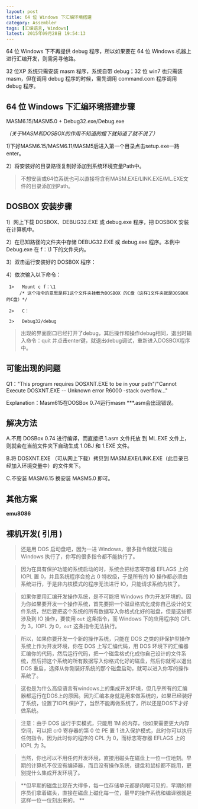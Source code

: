 ```yaml
---
layout: post
title: 64 位 Windows 下汇编环境搭建
category: Assembler
tags: [汇编语言, Windows]
latest: 2015年09月28日 19:54:13
---
```


64 位 Windows 下不再提供 debug 程序，所以如果要在 64 位 Windows 机器上进行汇编开发，则需另寻他路。

32 位XP 系统只需安装 masm 程序，系统自带 debug；32 位 win7 也只需装 masm，但在调用 debug 程序的时候，需先调用 command.com 程序调用 debug 程序。

64 位 Windows 下汇编环境搭建步骤
-
MASM6.15/MASM5.0  +  Debug32.exe/Debug.exe

_（关于MASM和DOSBOX的作用不知道的搜下就知道了就不说了）_

 1)下好MASM6.15/MASM6.11/MASM5后进入第一个目录点击setup.exe一路enter。

 2）将安装好的目录路径复制好添加到系统环境变量Path中。

> 不想安装或64位系统也可以直接将含有MASM.EXE/LINK.EXE/ML.EXE文件的目录添加到Path。

DOSBOX 安装步骤
-

 1）网上下载 DOSBOX、DEBUG32.EXE 或 debug.exe 程序，把 DOSBOX 安装在计算机中。

 2）在已知路径的文件夹中存储 DEBUG32.EXE 或 debug.exe 程序。本例中 Debug.exe 在 f：\1 下的文件夹内。

 3）双击运行安装好的 DOSBOX 程序：

 4）依次输入以下命令：

```
 1>   Mount c f：\1
     /* 这个指令的意思是将1这个文件夹挂载为DOSBOX 的C盘（这样1文件夹就是DOSBOX的C盘）*/

 2>   C：       

 3>   Debug32/debug
```
> 出现的界面窗口已经打开了debug，其后操作和操作debug相同，退出时输入命令：quit 并点击enter键，就退出debug调试，重新进入DOSBOX程序中。

可能出现的问题
-

Q1："This program requires DOSXNT.EXE to be in your path"/"Cannot Execute DOSXNT.EXE -- Unknown error R6000 -stack overflow..."

Explanation：Masm615在DOSBox 0.74运行masm ***.asm会出现错误。


解决方法
-

A.不用 DOSBox 0.74 进行编译，而直接把 1.asm 文件托放 到 ML.EXE 文件上，则就会在当前文件夹下自动生成 1.OBJ 和 1.EXE 文件。

 B.将 DOSXNT.EXE （可从网上下载）拷贝到 MASM.EXE/LINK.EXE（此目录已经加入环境变量中）的文件夹下。

 C.不安装 MASM6.15 换安装 MASM5.0 即可。

其他方案
-

**emu8086**


裸机开发( 引用 )
-

> 还是用 DOS 启动盘吧，因为一进 Windows，很多指令就就只能由 Windows 执行了，你写的很多指令都不能执行了。

> 因为在具有保护功能的系统启动的时，系统会把标志寄存器 EFLAGS 上的 IOPL 置 0，并且系统程序会抢占 0 特权级，于是所有的 IO 操作都必须由系统进行，于是非内核模式的程序无法进行 IO，只能请求系统内核了。

> 如果你要用汇编开发操作系统，是不可能把 Windows 作为开发环境的。因为你如果要开发一个操作系统，首先要把一个磁盘格式化成你自己设计的文件系统，然后要把这个系统的所有数据写入你格式化好的磁盘，但是这些都涉及到 IO 操作，要使用 `out` 这条指令，而 Windows 下的应用程序的 CPL 为 3，IOPL 为 0，`out` 这条指令无法执行。

> 所以，如果你要开发一个新的操作系统，只能在 DOS 之类的非保护型操作系统上作为开发环境，你在 DOS 上写汇编代码，用 DOS 环境下的汇编器汇编你的代码，然后运行代码，把一个磁盘格式化成你自己设计的文件系统，然后把这个系统的所有数据写入你格式化好的磁盘，然后你就可以退出 DOS 重启，选择从你刚装好系统的那个磁盘启动，就可以进入你写的操作系统了。

> 这也是为什么高级语言有windows上的集成开发环境，但几乎所有的汇编器都运行在DOS上的原因。因为汇编本身就是用来做系统的，如果已经装好了系统，设置了IOPL保护了，当然不能再做系统了，所以还是DOS下才好做系统。

> 注意：由于 DOS 运行于实模式，只能用 1M 的内存，你如果需要更大内存空间，可以把 cr0 寄存器的第 0 位 PE 置 1 进入保护模式，此时你可以执行任何指令，因为此时你的程序的 CPL 为 0，而标志寄存器 EFLAGS 上的 IOPL 为 3。

> 当然，你也可以不用任何开发环境，直接用磁头在磁盘上一位一位地刻。早期的计算机不仅没有编译器，而且没有操作系统，键盘和鼠标都不能用，更别提什么集成开发环境了。

> **但早期的磁盘比现在大得多，每一位存储单元都是肉眼可见的，早期的程序员们拿着磁头，直接在磁盘上磁化每一位，最早的操作系统和编译器就是这样一位一位刻出来的。 **

